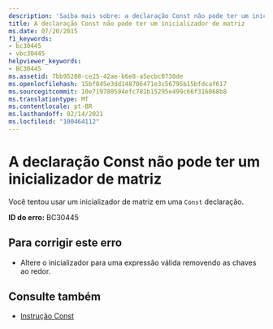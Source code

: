 ```yaml
---
description: 'Saiba mais sobre: a declaração Const não pode ter um inicializador de matriz'
title: A declaração Const não pode ter um inicializador de matriz
ms.date: 07/20/2015
f1_keywords:
- bc30445
- vbc30445
helpviewer_keywords:
- BC30445
ms.assetid: 7bb95208-ce25-42ae-b6e8-a5ecbc0738de
ms.openlocfilehash: 15bf845e3dd148706471e3c56795b15bfdcaf617
ms.sourcegitcommit: 10e719780594efc781b15295e499c66f316068b8
ms.translationtype: MT
ms.contentlocale: pt-BR
ms.lasthandoff: 02/14/2021
ms.locfileid: "100464112"
---
```

# <a name="const-declaration-cannot-have-an-array-initializer"></a>A declaração Const não pode ter um inicializador de matriz

Você tentou usar um inicializador de matriz em uma `Const` declaração.  
  
 **ID do erro:** BC30445  
  
## <a name="to-correct-this-error"></a>Para corrigir este erro  
  
- Altere o inicializador para uma expressão válida removendo as chaves ao redor.  
  
## <a name="see-also"></a>Consulte também

- [Instrução Const](../language-reference/statements/const-statement.md)
